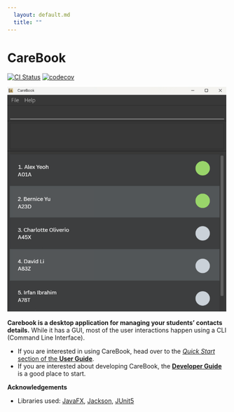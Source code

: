 ```yaml
---
  layout: default.md
  title: ""
---
```


# CareBook

[![CI Status](https://github.com/se-edu/addressbook-level3/workflows/Java%20CI/badge.svg)](https://github.com/se-edu/addressbook-level3/actions)
[![codecov](https://codecov.io/gh/se-edu/addressbook-level3/branch/master/graph/badge.svg)](https://codecov.io/gh/se-edu/addressbook-level3)

<img src="images/Ui.png" alt="Ui" width="500">

**Carebook is a desktop application for managing your students’ contacts details.** While it has a GUI, most of the user interactions happen using a CLI (Command Line Interface).

* If you are interested in using CareBook, head over to the [_Quick Start_ section of the **User Guide**](UserGuide.html#quick-start).
* If you are interested about developing CareBook, the [**Developer Guide**](DeveloperGuide.html) is a good place to start.


**Acknowledgements**

* Libraries used: [JavaFX](https://openjfx.io/), [Jackson](https://github.com/FasterXML/jackson), [JUnit5](https://github.com/junit-team/junit5)
